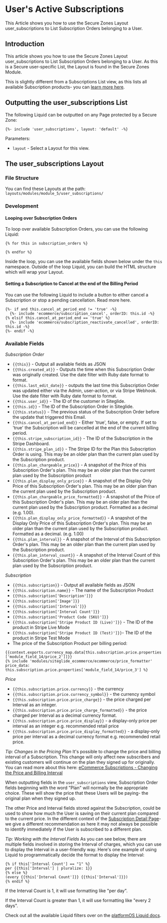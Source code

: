 # User's Active Subscriptions

This Article shows you how to use the Secure Zones Layout user\_subscriptions to List Subscription Orders belonging to a User.

## Introduction

This article shows you how to use the Secure Zones Layout user\_subscriptions to List Subscription Orders belonging to a User. As this is a Secure user-specific List, the Layout is found in the Secure Zones Module.

This is slightly different from a Subscriptions List view, as this lists all available Subscription products- you can [learn more here](subscriptions-list.md).

## Outputting the user\_subscriptions List

The following Liquid can be outputted on any Page protected by a Secure Zone:

```liquid
{%- include 'user_subscriptions', layout: 'default' -%}

```

Parameters:

* `layout` - Select a Layout for this view.

## The user\_subscriptions Layout

### File Structure

You can find these Layouts at the path: `layouts/modules/module_5/user_subscriptions/`

### Development

#### Looping over Subscription Orders

To loop over available Subscription Orders, you can use the following Liquid:

```liquid
{% for this in subscription_orders %}

{% endfor %} 

```

Inside the loop, you can use the available fields shown below under the `this` namespace. Outside of the loop Liquid, you can build the HTML structure which will wrap your Layout.

#### Setting a Subscription to Cancel at the end of the Billing Period

You can use the following Liquid to include a button to either cancel a Subscription or stop a pending cancellation. Read more here.

```liquid
{%- if and this.cancel_at_period_end != 'true' -%}         
  {%- include 'ecommerce/subscription_cancel', orderID: this.id -%}
{% elsif this.cancel_at_period_end == 'true' %}
  {%- include 'ecommerce/subscription_reactivate_cancelled', orderID: this.id -%}
{%- endif -%}

```

### Available Fields

_Subscription Order_

* `{{this}}` - Output all available fields as JSON
* `{{this.created_at}}` - Outputs the time when this Subscription Order was originally created. Use the date filter with Ruby date format to format.
* `{{this.last_edit_date}}` - outputs the last time this Subscription Order was updated either via the Admin, user-action, or via Stripe Webhook. Use the date filter with Ruby date format to format.
* `{{this.user_id}}` - The ID of the customer in Siteglide.
* `{{this.id}}` - The ID of the Subscription Order in Siteglide.
* `{{this.status}}` - The previous status of the Subscription Order before the update that triggered this Email.
* `{{this.cancel_at_period_end}}` - Either 'true', false, or empty. If set to 'true' the Subscription will be cancelled at the end of the current billing period.
* `{{this.stripe_subscription_id}}` - The ID of the Subscription in the Stripe Dashboard.
* `{{this.stripe_plan_id}}` - The Stripe ID for the Plan this Subscription Order is using. This may be an older plan than the current plan used by the Subscription product.
* `{{this.plan_chargeable_price}}` - A snapshot of the Price of this Subscription Order's plan. This may be an older plan than the current plan used by the Subscription product
* `{{this.plan_display_only_price}}` - A snapshot of the Display Only Price of this Subscription Order's plan. This may be an older plan than the current plan used by the Subscription product.
* `{{this.plan_chargeable_price_formatted}}` - A snapshot of the Price of this Subscription Order's plan. This may be an older plan than the current plan used by the Subscription product. Formatted as a decimal (e.g. 1.00).
* `{{this.plan_display_only_price_formatted}}` - A snapshot of the Display Only Price of this Subscription Order's plan. This may be an older plan than the current plan used by the Subscription product. Formatted as a decimal. (e.g. 1.00)
* `{{this.plan_interval}}` - A snapshot of the Interval of this Subscription Order's plan. This may be an older plan than the current plan used by the Subscription product.
* `{{this.plan_interval_count}}` - A snapshot of the Interval Count of this Subscription Order's plan. This may be an older plan than the current plan used by the Subscription product.

_Subscription_

* `{{this.subscription}}` - Output all available fields as JSON
* `{{this.subscription.name}}` - The name of the Subscription Product
* `{{this.subscription['Description']}}`
* `{{this.subscription['Image']}}`
* `{{this.subscription['Interval']}}`
* `{{this.subscription['Interval Count']}}`
* `{{this.subscription['Product Code (SKU)']}}`
* `{{this.subscription['Stripe Product ID (Live)']}}` - The ID of the product in Stripe Live Mode
* `{{this.subscription['Stripe Product ID (Test)']}}`- The ID of the product in Stripe Test Mode
* The price of the Subscription Product per billing period:

```liquid
{{context.exports.currency_map.data[this.subscription.price.properties
['module_field_14/price_2']]}}
{% include 'modules/siteglide_ecommerce/ecommerce/price_formatter' price_data: this.subscription.price.properties['module_field_14/price_3'] %}

```

_Price_

* `{{this.subscription.price.currency}}` - the currency
* `{{this.subscription.price.currency_symbol}}` - the currency symbol
* `{{this.subscription.price.price_charge}}` - the price charged per Interval as an integer.
* `{{this.subscription.price.price_charge_formatted}}` - the price charged per Interval as a decimal currency format.
* `{{this.subscription.price.price_display}}` - a display-only price per interval as an integer e.g. recommended retail price
* `{{this.subscription.price.price_display_formatted}}` - a display-only price per interval as a decimal currency format e.g. recommended retail price.

_Tip: Changes in the Pricing Plan_ It's possible to change the price and billing interval of a Subscription. This change will only affect new subscribers and existing customers will continue on the plan they signed up for originally. You can read more about this here: [eCommerce Subscriptions - Changing the Price and Billing Interval](managing-subscriptions/changing-price-and-billing-interval.md)

When outputting fields in the `user_subscriptions` view, Subscription Order fields beginning with the word "Plan" will normally be the appropriate choice. These will show the price that these Users will be paying- the original plan when they signed up.

The other Price and Interval fields stored against the Subscription, could be used to show how much the User is saving on their current plan compared to the current price. In the different context of the [Subscription Detail Page](subscriptions-detail.md)- we give a different recommendation as here it may not always be possible to identify immediately if the User is subscribed to a different plan.

_Tip: Working with the Interval Fields_ As you can see below, there are multiple fields involved in storing the Interval of charges, which you can use to display the Interval in a user-friendly way. Here's one example of using Liquid to programmatically decide the format to display the Interval:

```liquid
{% if this['Interval Count'] == "1" %}
per {{this['Interval'] | pluralize: 1}}
{% else %}
(every {{this['Interval Count']}} {{this['Interval']}})
{% endif %}
```

If the Interval Count is 1, it will use formatting like "per day".

If the Interval Count is greater than 1, it will use formatting like "every 2 days".

Check out all the available Liquid filters over on the [platformOS Liquid docs](https://documentation.platformos.com/api-reference/liquid/introduction).
